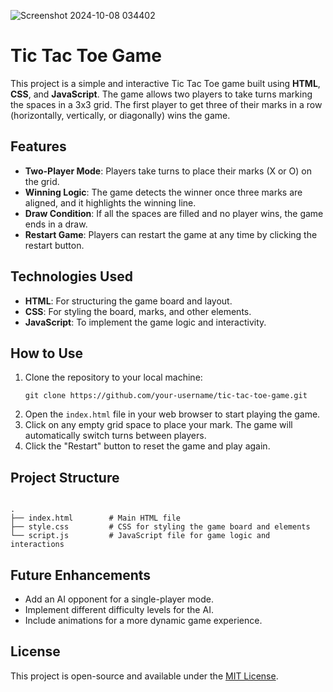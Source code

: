 ![Screenshot 2024-10-08 034402](https://github.com/user-attachments/assets/b1a6c7ef-ac10-4c65-8605-ca2007ff00dd)


<h1>Tic Tac Toe Game</h1>

<p>This project is a simple and interactive Tic Tac Toe game built using <strong>HTML</strong>, <strong>CSS</strong>, and <strong>JavaScript</strong>. The game allows two players to take turns marking the spaces in a 3x3 grid. The first player to get three of their marks in a row (horizontally, vertically, or diagonally) wins the game.</p>

<h2>Features</h2>
<ul>
  <li><strong>Two-Player Mode</strong>: Players take turns to place their marks (X or O) on the grid.</li>
  <li><strong>Winning Logic</strong>: The game detects the winner once three marks are aligned, and it highlights the winning line.</li>
  <li><strong>Draw Condition</strong>: If all the spaces are filled and no player wins, the game ends in a draw.</li>
  <li><strong>Restart Game</strong>: Players can restart the game at any time by clicking the restart button.</li>
</ul>

<h2>Technologies Used</h2>
<ul>
  <li><strong>HTML</strong>: For structuring the game board and layout.</li>
  <li><strong>CSS</strong>: For styling the board, marks, and other elements.</li>
  <li><strong>JavaScript</strong>: To implement the game logic and interactivity.</li>
</ul>

<h2>How to Use</h2>
<ol>
  <li>Clone the repository to your local machine:</li>
  <pre><code>git clone https://github.com/your-username/tic-tac-toe-game.git</code></pre>
  <li>Open the <code>index.html</code> file in your web browser to start playing the game.</li>
  <li>Click on any empty grid space to place your mark. The game will automatically switch turns between players.</li>
  <li>Click the "Restart" button to reset the game and play again.</li>
</ol>

<h2>Project Structure</h2>
<pre><code>
.
├── index.html        # Main HTML file
├── style.css         # CSS for styling the game board and elements
└── script.js         # JavaScript file for game logic and interactions
</code></pre>

<h2>Future Enhancements</h2>
<ul>
  <li>Add an AI opponent for a single-player mode.</li>
  <li>Implement different difficulty levels for the AI.</li>
  <li>Include animations for a more dynamic game experience.</li>
</ul>

<h2>License</h2>
<p>This project is open-source and available under the <a href="LICENSE">MIT License</a>.</p>
